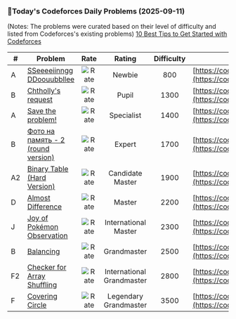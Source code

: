 ### 🌟Today's Codeforces Daily Problems (2025-09-11)
(Notes: The problems were curated based on their level of difficulty and listed from Codeforces's existing problems)
[10 Best Tips to Get Started with Codeforces](https://github.com/ika9810/Codeforces-Daily-Problems/blob/main/10%20Best%20Tips%20to%20Get%20Started%20with%20Codeforces.md)

| # | Problem | Rate| Rating | Difficulty | Contest |
|---| ----- | :--------: | :----------: | :----------: | ---------- |
|A|[SSeeeeiinngg DDoouubbllee](https://codeforces.com/contest/1758/problem/A)|![Rate](https://img.shields.io/badge/Newbie-800-lightgrey)|Newbie|800|[https://codeforces.com/contest/1758](https://codeforces.com/contest/1758)|
|B|[Chtholly's request](https://codeforces.com/contest/897/problem/B)|![Rate](https://img.shields.io/badge/Pupil-1300-brightgreen)|Pupil|1300|[https://codeforces.com/contest/897](https://codeforces.com/contest/897)|
|A|[Save the problem!](https://codeforces.com/contest/865/problem/A)|![Rate](https://img.shields.io/badge/Specialist-1400-9cf)|Specialist|1400|[https://codeforces.com/contest/865](https://codeforces.com/contest/865)|
|B|[Фото на память - 2 (round version)](https://codeforces.com/contest/524/problem/B)|![Rate](https://img.shields.io/badge/Expert-1700-blue)|Expert|1700|[https://codeforces.com/contest/524](https://codeforces.com/contest/524)|
|A2|[Binary Table (Hard Version)](https://codeforces.com/contest/1439/problem/A2)|![Rate](https://img.shields.io/badge/Candidate%20Master-1900-blueviolet)|Candidate Master|1900|[https://codeforces.com/contest/1439](https://codeforces.com/contest/1439)|
|D|[Almost Difference](https://codeforces.com/contest/903/problem/D)|![Rate](https://img.shields.io/badge/Master-2200-orange)|Master|2200|[https://codeforces.com/contest/903](https://codeforces.com/contest/903)|
|J|[Joy of Pokémon Observation](https://codeforces.com/contest/1912/problem/J)|![Rate](https://img.shields.io/badge/International%20Master-2300-orange)|International Master|2300|[https://codeforces.com/contest/1912](https://codeforces.com/contest/1912)|
|B|[Balancing](https://codeforces.com/contest/2081/problem/B)|![Rate](https://img.shields.io/badge/Grandmaster-2500-red)|Grandmaster|2500|[https://codeforces.com/contest/2081](https://codeforces.com/contest/2081)|
|F2|[Checker for Array Shuffling](https://codeforces.com/contest/1672/problem/F2)|![Rate](https://img.shields.io/badge/International%20Grandmaster-2800-red)|International Grandmaster|2800|[https://codeforces.com/contest/1672](https://codeforces.com/contest/1672)|
|F|[Covering Circle](https://codeforces.com/contest/1641/problem/F)|![Rate](https://img.shields.io/badge/Legendary%20Grandmaster-3500-red)|Legendary Grandmaster|3500|[https://codeforces.com/contest/1641](https://codeforces.com/contest/1641)|
